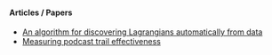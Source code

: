 #### Articles / Papers

- [An algorithm for discovering Lagrangians automatically from data](https://arxiv.org/abs/1506.01293)
- [Measuring podcast trail effectiveness](https://medium.com/bbc-data-science/measuring-podcast-trail-effectiveness-76d1e8668aa)
